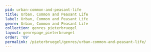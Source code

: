 ```yaml
---
pid: urban-common-and-peasant-life
title: Urban, Common and Peasant Life
label: Urban, Common and Peasant Life
genre: Urban, Common and Peasant Life
collection: genres_pieterbruegel
layout: genrepage_pieterbruegel
order: '09'
permalink: /pieterbruegel/genres/urban-common-and-peasant-life/
---
```

